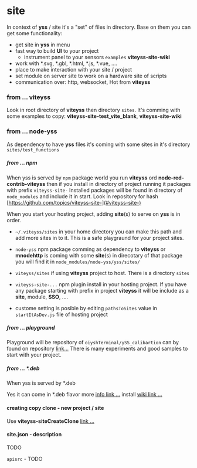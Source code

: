 # site

In context of **yss** / site it's a "set" of files in directory. Base on them you can get some functionality: 

- get site in **yss** in menu 
- fast way to build **UI** to your project
  - instrument panel to your sensors `examples` **viteyss-site-wiki**  
- work with *.svg, *.gbl, *.html, *.js, *.vue, ....
- place to make interaction with your site / project
- set module on server site to work on a hardware site of scripts
- communication over: http, websocket, Hot from **viteyss**


### from ... viteyss

Look in root directory of **viteyss** then directory `sites`. It's comming with some examples to copy: **viteyss-site-test_vite_blank**, **viteyss-site-wiki**


### from ... node-yss

As dependency to have **yss** files it's coming with some sites in it's directory `sites/test_functions`


##### from ... npm

When yss is served by `npm` package world you run **viteyss** ord **node-red-contrib-viteyss** then if you install in directory of project running it packages with prefix `viteyss-site-` Installed packages will be found in directory of `node_modules` and include it in start. Look in repository for hash [https://github.com/topics/viteyss-site-](#viteyss-site-)

When you start your hosting project, adding **site**(s) to serve on **yss** is in order.

- `~/.viteyss/sites` in your home directory you can make this path and add more sites in to it. This is a safe playgraund for your project sites.

- `node-yss` npm package comming as dependency to **viteyss** or **mnodehttp** is coming with some **site**(s) in direcotary of that package you will find it in `node_modules/node-yss/yss/sites/`

- `viteyss/sites` if using **viteyss** project to host. There is a directory `sites`

- `viteyss-site-...` npm plugin install in your hosting project. If you have any package starting with prefix in project **viteyss** it will be include as a **site**, module, **SSO**, ....

- custome setting is posible by editing `pathsToSites` value in `startItAsDev.js` file of hosting project 


##### from ... playground

Playground will be repository of `oiyshTerminal/ySS_calibartion` can by found on repository [link...](https://github.com/yOyOeK1/oiyshTerminal/tree/main/ySS_calibration/sites) There is many experiments and good samples to start with your project. 


##### from ... *.deb

When yss is served by *.deb

Yes it can come in *.deb flavor more [info link ...](https://github.com/yOyOeK1/oiyshTerminal/wiki/otdm-yss) install [wiki link ...](https://github.com/yOyOeK1/oiyshTerminal/wiki/otdm-yss)





#### creating copy clone - new project / site

Use **viteyss-siteCreateClone** [link ...](https://github.com/yOyOeK1/viteyss-siteCreateClone)




#### site.json - description
TODO 

`apisrc` - TODO